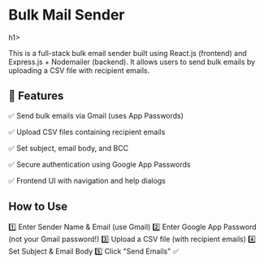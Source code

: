  <h1> Bulk Mail Sender </h1>h1>

This is a full-stack bulk email sender built using React.js (frontend) and Express.js + Nodemailer (backend). It allows users to send bulk emails by uploading a CSV file with recipient emails.


<h2>🚀 Features </h2>

✅ Send bulk emails via Gmail (uses App Passwords)

✅ Upload CSV files containing recipient emails

✅ Set subject, email body, and BCC

✅ Secure authentication using Google App Passwords

✅ Frontend UI with navigation and help dialogs
 
 <h2>How to Use </h2>

1️⃣ Enter Sender Name & Email (use Gmail)
2️⃣ Enter Google App Password (not your Gmail password!)
3️⃣ Upload a CSV file (with recipient emails)
4️⃣ Set Subject & Email Body
5️⃣ Click "Send Emails" ✅
